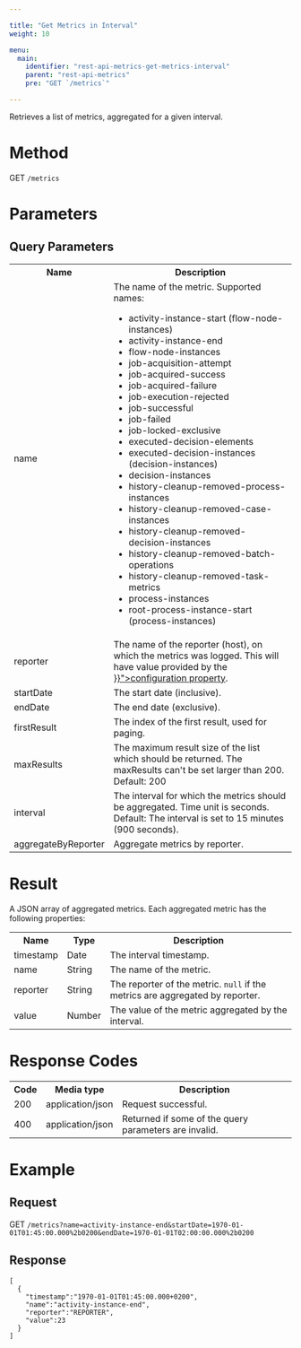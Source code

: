 ```yaml
---

title: "Get Metrics in Interval"
weight: 10

menu:
  main:
    identifier: "rest-api-metrics-get-metrics-interval"
    parent: "rest-api-metrics"
    pre: "GET `/metrics`"

---
```


Retrieves a list of metrics, aggregated for a given interval.

# Method

GET `/metrics`


# Parameters

## Query Parameters

<table class="table table-striped">
  <tr>
    <th>Name</th>
    <th>Description</th>
  </tr>
  <tr>
    <td>name</td>
    <td>The name of the metric. Supported names:
      <ul>
        <li>activity-instance-start (flow-node-instances)</li>
        <li>activity-instance-end</li>
        <li>flow-node-instances</li>
        <li>job-acquisition-attempt</li>
        <li>job-acquired-success</li>
        <li>job-acquired-failure</li>
        <li>job-execution-rejected</li>
        <li>job-successful</li>
        <li>job-failed</li>
        <li>job-locked-exclusive</li>
        <li>executed-decision-elements</li>
        <li>executed-decision-instances (decision-instances)</li>
        <li>decision-instances</li>
        <li>history-cleanup-removed-process-instances</li>
        <li>history-cleanup-removed-case-instances</li>
        <li>history-cleanup-removed-decision-instances</li>
        <li>history-cleanup-removed-batch-operations</li>
        <li>history-cleanup-removed-task-metrics</li>
        <li>process-instances</li>
        <li>root-process-instance-start (process-instances)</li>
      </ul>
    </td>
  </tr>
  <tr>
    <td>reporter</td>
    <td>The name of the reporter (host), on which the metrics was logged. This will have value
     provided by the <a href="../../reference/deployment-descriptors/tags/process-engine.md#hostname" >}}">configuration property</a>.
    </td>
  </tr>
  <tr>
    <td>startDate</td>
    <td>The start date (inclusive).</td>
  </tr>
  <tr>
    <td>endDate</td>
    <td>The end date (exclusive).</td>
  </tr>
  <tr>
    <td>firstResult</td>
    <td>The index of the first result, used for paging.</td>
  </tr>
  <tr>
    <td>maxResults</td>
    <td>The maximum result size of the list which should be returned. The maxResults can't be set larger than 200. Default: 200</td>
  </tr>
  <tr>
    <td>interval</td>
    <td>The interval for which the metrics should be aggregated. Time unit is seconds. 
        Default: The interval is set to 15 minutes (900 seconds).</td>
  </tr>
  <tr>
    <td>aggregateByReporter</td>
    <td>Aggregate metrics by reporter.</td>
  </tr>
</table>

# Result

A JSON array of aggregated metrics. Each aggregated metric has the following properties:

<table class="table table-striped">
  <tr>
    <th>Name</th>
    <th>Type</th>
    <th>Description</th>
  </tr>
  <tr>
    <td>timestamp</td>
    <td>Date</td>
    <td>The interval timestamp.</td>
  </tr>
  <tr>
    <td>name</td>
    <td>String</td>
    <td>The name of the metric.</td>
  </tr>
  <tr>
    <td>reporter</td>
    <td>String</td>
    <td>The reporter of the metric. <code>null</code> if the metrics are aggregated by reporter.</td>
  </tr>
  <tr>
    <td>value</td>
    <td>Number</td>
    <td>The value of the metric aggregated by the interval.</td>
  </tr>
</table>


# Response Codes


<table class="table table-striped">
  <tr>
    <th>Code</th>
    <th>Media type</th>
    <th>Description</th>
  </tr>
  <tr>
    <td>200</td>
    <td>application/json</td>
    <td>Request successful.</td>
  </tr>
  <tr>
    <td>400</td>
    <td>application/json</td>
    <td>Returned if some of the query parameters are invalid.</td>
  </tr>
</table>


# Example

## Request

GET `/metrics?name=activity-instance-end&startDate=1970-01-01T01:45:00.000%2b0200&endDate=1970-01-01T02:00:00.000%2b0200`

## Response

    [
      {
        "timestamp":"1970-01-01T01:45:00.000+0200",
        "name":"activity-instance-end",
        "reporter":"REPORTER",
        "value":23
      }
    ]
